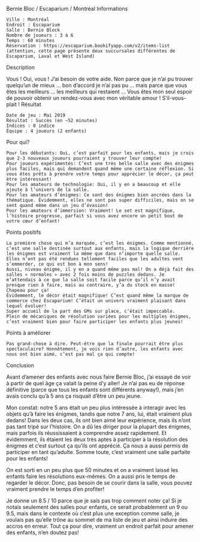 
Bernie Bloc / Escaparium / Montréal
Informations

    Ville : Montréal
    Endroit : Escaparium
    Salle : Bernie Block
    Nombre de joueurs : 3 à 6
    Temps : 60 minutes
    Réservation : https://escaparium.bookifyapp.com/v2/items-list (attention, cette page présente deux succursales différentes de Escaparium, Laval et West Island)

Description

Vous ! Oui, vous ! J’ai besoin de votre aide. Non parce que je n’ai pu trouver quelqu’un de mieux … bon d’accord je n’ai pas pu … mais parce que vous êtes les meilleurs … les meilleurs qui restaient … Vous êtes mon seul espoir de pouvoir obtenir un rendez-vous avec mon véritable amour ! S’il-vous-plait !
Résultat

    Date de jeu : Mai 2019
    Résultat : Succès (en ~52 minutes)
    Indices : 0 indice
    Équipe : 4 joueurs (2 enfants)

Pour qui?

    Pour les débutants: Oui, c’est parfait pour les enfants, mais je crois que 2-3 nouveaux joueurs pourraient y trouver leur compte!
    Pour joueurs expérimentés: C’est une très belle salle avec des énigmes plus faciles, mais qui demandent quand même une certaine réflexion. Si vous êtes prêts à prendre votre temps pour apprécier le décor, ça peut être intéressant!
    Pour les amateurs de technologie: Oui, il y en a beaucoup et elle ajoute à l’univers de la salle.
    Pour les amateurs d’énigmes: Ce sont des énigmes bien ancrées dans la thématique. Évidemment, elles ne sont pas super difficiles, mais on se sent quand même dans un jeu d’évasion!
    Pour les amateurs d’immersion: Vraiment! Le set est magnifique, l’histoire progresse, parfait si vous avez encore un petit bout de votre cœur d’enfant!

 Points positifs

    La première chose qui m’a marquée, c’est les énigmes. Comme mentionné, c’est une salle destinée surtout aux enfants, mais la logique derrière les énigmes est vraiment la même que dans n’importe quelle salle. Elles n’ont pas été rendues tellement faciles que les adultes vont s’emmerder, ce qui est bon à mon sens!
    Aussi, niveau énigme, il y en a quand même pas mal! On a déjà fait des salles « normales » avec 2 fois moins de puzzles dedans. Je m’attendais à ce que la salle soit facile parce qu’il n’y avait presque rien à faire, mais au contraire, y’a du stock en masse! Chapeau pour ça!
    Évidemment, le décor était magnifique! C’est quand même la marque de commerce chez Escaparium! C’était un univers vraiment plaisant dans lequel évoluer!
    Super accueil de la part des GMs sur place, c’était impeccable.
    Plein de mécaniques de résolution variées pour les multiples énigmes, c’est vraiment bien pour faire participer les enfants plus jeunes!

Points à améliorer

    Pas grand-chose à dire. Peut-être que la finale pourrait être plus spectaculaire? Honnêtement, je vois rien d’autre, les enfants avec nous ont bien aimé, c’est pas mal ça qui compte!

Conclusion

Avant d’amener des enfants avec nous faire Bernie Bloc, j’ai essayé de voir à partir de quel âge ça valait la peine d’y aller! Je n’ai pas eu de réponse définitive (parce que tous les enfants sont différents anyway!), mais j’en avais conclu qu’à 5 ans ça risquait d’être un peu jeune.

Mon constat: notre 5 ans était un peu plus intéressée à interagir avec les objets qu’à faire les énigmes, tandis que notre 7 ans, lui, était vraiment plus dedans! Dans les deux cas, ils ont bien aimé leur expérience, mais ils n’ont pas tant tripé sur l’histoire. On a dû les diriger pour la plupart des énigmes, mais parfois ils réussissaient à comprendre assez rapidement. Et évidemment, ils étaient les deux très aptes à participer à la résolution des énigmes et c’est surtout ça qu’ils ont apprécié. Ça nous a aussi permis de participer en tant qu’adulte. Somme toute, c’est vraiment une salle parfaite pour les enfants!

On est sorti en un peu plus que 50 minutes et on a vraiment laissé les enfants faire les résolutions eux-mêmes. On a aussi pris le temps de regarder le décor. Donc, pas besoin de se courir dans la salle, vous pouvez vraiment prendre le temps d’en profiter!

Je donne un 8.5 / 10 parce que je sais pas trop comment noter ça! Si je notais seulement des salles pour enfants, ce serait probablement un 9 ou 9.5, mais dans le contexte où c’est plus une exception comme salle, je voulais pas qu’elle trône au sommet de ma liste de jeu et ainsi induire des accros en erreur. Tout ça pour dire, vraiment un endroit parfait pour amener des enfants, n’en doutez pas!
